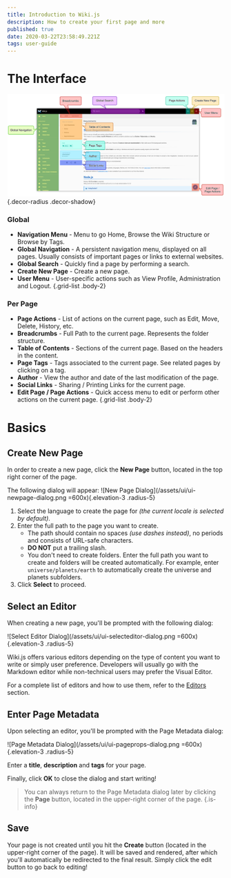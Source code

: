 ```yaml
---
title: Introduction to Wiki.js
description: How to create your first page and more
published: true
date: 2020-03-22T23:58:49.221Z
tags: user-guide
---
```


# The Interface

![Interface](/assets/ui/ui-basics.jpg){.decor-radius .decor-shadow}

### Global
- **Navigation Menu** - Menu to go Home, Browse the Wiki Structure or Browse by Tags.
- **Global Navigation** - A persistent navigation menu, displayed on all pages. Usually consists of important pages or links to external websites.
- **Global Search** - Quickly find a page by performing a search.
- **Create New Page** - Create a new page.
- **User Menu** - User-specific actions such as View Profile, Administration and Logout.
{.grid-list .body-2}

### Per Page
- **Page Actions** - List of actions on the current page, such as Edit, Move, Delete, History, etc.
- **Breadcrumbs** - Full Path to the current page. Represents the folder structure.
- **Table of Contents** - Sections of the current page. Based on the headers in the content.
- **Page Tags** - Tags associated to the current page. See related pages by clicking on a tag.
- **Author** - View the author and date of the last modification of the page.
- **Social Links** - Sharing / Printing Links for the current page.
- **Edit Page / Page Actions** - Quick access menu to edit or perform other actions on the current page.
{.grid-list .body-2}

# Basics

## Create New Page

In order to create a new page, click the **New Page** button, located in the top right corner of the page.

The following dialog will appear:
![New Page Dialog](/assets/ui/ui-newpage-dialog.png =600x){.elevation-3 .radius-5}

1. Select the language to create the page for *(the current locale is selected by default)*.
2. Enter the full path to the page you want to create.
	- The path should contain no spaces *(use dashes instead)*, no periods and consists of URL-safe characters.
  	- **DO NOT** put a trailing slash.
  	- You don't need to create folders. Enter the full path you want to create and folders will be created automatically. For example, enter `universe/planets/earth` to automatically create the universe and planets subfolders.
3. Click **Select** to proceed.

## Select an Editor

When creating a new page, you'll be prompted with the following dialog:

![Select Editor Dialog](/assets/ui/ui-selecteditor-dialog.png =600x){.elevation-3 .radius-5}

Wiki.js offers various editors depending on the type of content you want to write or simply user preference. Developers will usually go with the Markdown editor while non-technical users may prefer the Visual Editor.

For a complete list of editors and how to use them, refer to the [Editors](/editors) section.

## Enter Page Metadata

Upon selecting an editor, you'll be prompted with the Page Metadata dialog:

![Page Metadata Dialog](/assets/ui/ui-pageprops-dialog.png =600x){.elevation-3 .radius-5}

Enter a **title**, **description** and **tags** for your page.

Finally, click **OK** to close the dialog and start writing!

> You can always return to the Page Metadata dialog later by clicking the **Page** button, located in the upper-right corner of the page.
{.is-info}

## Save

Your page is not created until you hit the **Create** button (located in the upper-right corner of the page). It will be saved and rendered, after which you'll automatically be redirected to the final result. Simply click the edit button to go back to editing!